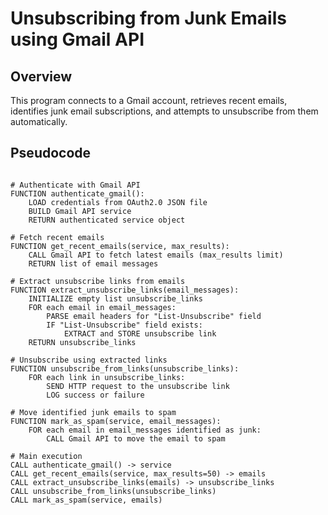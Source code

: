 # Unsubscribing from Junk Emails using Gmail API

## Overview
This program connects to a Gmail account, retrieves recent emails, identifies junk email subscriptions, and attempts to unsubscribe from them automatically.

## Pseudocode

```plaintext

# Authenticate with Gmail API
FUNCTION authenticate_gmail():
    LOAD credentials from OAuth2.0 JSON file
    BUILD Gmail API service
    RETURN authenticated service object

# Fetch recent emails
FUNCTION get_recent_emails(service, max_results):
    CALL Gmail API to fetch latest emails (max_results limit)
    RETURN list of email messages

# Extract unsubscribe links from emails
FUNCTION extract_unsubscribe_links(email_messages):
    INITIALIZE empty list unsubscribe_links
    FOR each email in email_messages:
        PARSE email headers for "List-Unsubscribe" field
        IF "List-Unsubscribe" field exists:
            EXTRACT and STORE unsubscribe link
    RETURN unsubscribe_links

# Unsubscribe using extracted links
FUNCTION unsubscribe_from_links(unsubscribe_links):
    FOR each link in unsubscribe_links:
        SEND HTTP request to the unsubscribe link
        LOG success or failure

# Move identified junk emails to spam
FUNCTION mark_as_spam(service, email_messages):
    FOR each email in email_messages identified as junk:
        CALL Gmail API to move the email to spam

# Main execution
CALL authenticate_gmail() -> service
CALL get_recent_emails(service, max_results=50) -> emails
CALL extract_unsubscribe_links(emails) -> unsubscribe_links
CALL unsubscribe_from_links(unsubscribe_links)
CALL mark_as_spam(service, emails)

```
